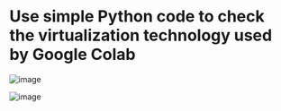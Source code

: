 # Use simple Python code to check the virtualization technology used by Google Colab

![image](https://github.com/user-attachments/assets/8177885c-8856-42a8-9a2e-e3cdda0ec431)

![image](https://github.com/user-attachments/assets/10cf2c53-b5a5-4dc5-9251-3ec6760a769f)

